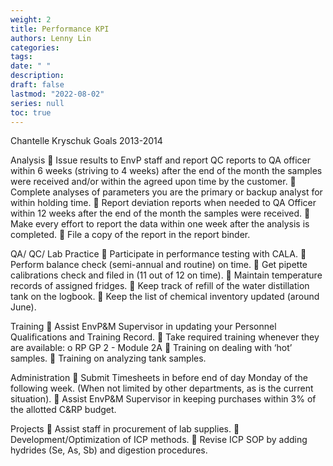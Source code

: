 ```yaml
---
weight: 2
title: Performance KPI
authors: Lenny Lin
categories: 
tags:
date: " "
description: 
draft: false
lastmod: "2022-08-02"
series: null
toc: true
---
```




Chantelle Kryschuk
Goals 2013-2014


Analysis
	Issue results to EnvP staff and report QC reports to QA officer within 6 weeks (striving to 4 weeks) after the end of the month the samples were received and/or within the agreed upon time by the customer.
	Complete analyses of parameters you are the primary or backup analyst for within holding time.
	Report deviation reports when needed to QA Officer within 12 weeks after the end of the month the samples were received.
	Make every effort to report the data within one week after the analysis is completed.
	File a copy of the report in the report binder.

QA/ QC/ Lab Practice
	Participate in performance testing with CALA.
	Perform balance check (semi-annual and routine) on time.
	Get pipette calibrations check and filed in (11 out of 12 on time).
	Maintain temperature records of assigned fridges.
	Keep track of refill of the water distillation tank on the logbook.
	Keep the list of chemical inventory updated (around June).

Training
	Assist EnvP&M Supervisor in updating your Personnel Qualifications and Training Record.
	Take required training whenever they are available:
o	RP GP 2 - Module 2A
	Training on dealing with ‘hot’ samples. 
	Training on analyzing tank samples.

Administration
	Submit Timesheets in before end of day Monday of the following week. (When not limited by other departments, as is the current situation).
	Assist EnvP&M Supervisor in keeping purchases within 3% of the allotted C&RP budget.

Projects
	Assist staff in procurement of lab supplies.
	Development/Optimization of ICP methods.
	Revise ICP SOP by adding hydrides (Se, As, Sb) and digestion procedures.
